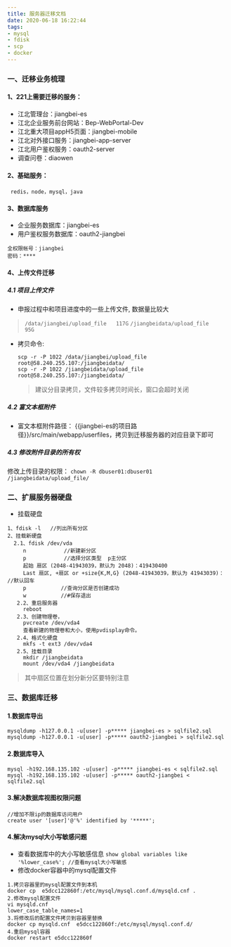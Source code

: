```yaml
---
title: 服务器迁移文档
date: 2020-06-18 16:22:44
tags: 
- mysql 
- fdisk 
- scp 
- docker
---
```

### 一、迁移业务梳理
#### 1、221上需要迁移的服务：
- 江北管理台：jiangbei-es
- 江北企业服务前台网站：Bep-WebPortal-Dev
- 江北重大项目appH5页面：jiangbei-mobile
- 江北对外接口服务：jiangbei-app-server
- 江北用户鉴权服务：oauth2-server
- 调查问卷：diaowen

#### 2、基础服务：
```
 redis，node，mysql，java
```
#### 3、数据库服务
- 企业服务数据库：jiangbei-es
- 用户鉴权服务数据库：oauth2-jiangbei

```
全权限帐号：jiangbei
密码：****
```
#### 4、上传文件迁移
##### 4.1 项目上传文件
- 申报过程中和项目进度中的一些上传文件, 数据量比较大
 > `/data/jiangbei/upload_file   117G`
   `/jiangbeidata/upload_file     95G`
- 拷贝命令:
  ```
  scp -r -P 1022 /data/jiangbei/upload_file root@58.240.255.107:/jiangbeidata/
  scp -r -P 1022 /jiangbeidata/upload_file root@58.240.255.107:/jiangbeidata/
  ```
  > 建议分目录拷贝，文件较多拷贝时间长，窗口会超时关闭

##### 4.2 富文本框附件
- 富文本框附件路径： {{jiangbei-es的项目路径}}/src/main/webapp/userfiles，拷贝到迁移服务器的对应目录下即可

##### 4.3 修改附件目录的所有权
修改上传目录的权限：
`chown -R dbuser01:dbuser01 /jiangbeidata/upload_file/`

### 二、扩展服务器硬盘
- 挂载硬盘
```
1、fdisk -l   //列出所有分区
2、挂载新硬盘
  2.1、fdisk /dev/vda 
     n            //新建新分区
     p            //选择分区类型  p主分区
     起始 扇区 (2048-41943039，默认为 2048)：419430400   
     Last 扇区, +扇区 or +size{K,M,G} (2048-41943039，默认为 41943039)：          //默认回车
     p           //查询分区是否创建成功
     w           //#保存退出
   2.2、重启服务器
     reboot
   2.3、创建物理卷， 
     pvcreate /dev/vda4
     查看新建的物理卷和大小，使用pvdisplay命令。
   2.4、格式化硬盘
     mkfs -t ext3 /dev/vda4
   2.5、挂载目录
     mkdir /jiangbeidata
     mount /dev/vda4 /jiangbeidata
```
> 其中扇区位置在划分新分区要特别注意

### 三、数据库迁移
#### 1.数据库导出
```
mysqldump -h127.0.0.1 -u[user] -p***** jiangbei-es > sqlfile2.sql
mysqldump -h127.0.0.1 -u[user] -p***** oauth2-jiangbei > sqlfile2.sql
```

#### 2.数据库导入
```
mysql -h192.168.135.102 -u[user] -p***** jiangbei-es < sqlfile2.sql
mysql -h192.168.135.102 -u[user] -p***** oauth2-jiangbei < sqlfile2.sql
```
#### 3.解决数据库视图权限问题
```
//增加不限ip的数据库访问用户
create user '[user]'@'%' identified by '*****';
```
#### 4.解决mysql大小写敏感问题
- 查看数据库中的大小写敏感信息
`show global variables like '%lower_case%'; //查看mysql大小写敏感`
- 修改docker容器中的mysql配置文件
```
1.拷贝容器里的mysql配置文件到本机
docker cp  e5dcc122860f:/etc/mysql/mysql.conf.d/mysqld.cnf .
2.修改mysql配置文件
vi mysqld.cnf
lower_case_table_names=1
3.将修改后的配置文件拷贝到容器里替换
docker cp mysqld.cnf  e5dcc122860f:/etc/mysql/mysql.conf.d/
4.重启mysql容器
docker restart e5dcc122860f
```


